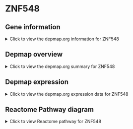 <h1>ZNF548</h1>

<h2>Gene information</h2>
<details>
  <summary>Click to view the depmap.org information for ZNF548</summary>
  <iframe src="https://depmap.org/portal/gene/ZNF548?tab=about" style="border:none;width:100%;height:800px"></iframe>
</details>

<h2>Depmap overview</h2>
<details>
  <summary>Click to view the depmap.org summary for ZNF548</summary>
  <iframe src="https://depmap.org/portal/gene/ZNF548?tab=overview" style="border:none;width:100%;height:800px"></iframe>
</details>

<h2>Depmap expression</h2>
<details>
  <summary>Click to view the depmap.org expression data for ZNF548</summary>
  <iframe src="https://depmap.org/portal/gene/ZNF548?tab=characterization" style="border:none;width:100%;height:800px"></iframe>
</details>



<h2>Reactome Pathway diagram</h2>
<details>
  <summary>Click to view Reactome pathway for ZNF548</summary>
  <p>Generic Transcription Pathway</p>
  <iframe src="https://reactome.org/PathwayBrowser/#/R-HSA-212436" style="border:none;width:100%;height:800px"></iframe>
</details>



